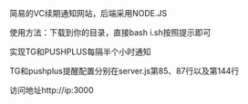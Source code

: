 简易的VC续期通知网站，后端采用NODE.JS 

使用方法：下载到你的目录，直接bash i.sh按照提示即可

实现TG和PUSHPLUS每隔半个小时通知

TG和pushplus提醒配置分别在server.js第85、87行以及第144行

访问地址http://ip:3000
